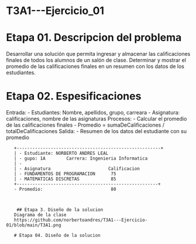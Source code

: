 # T3A1---Ejercicio_01

# Etapa 01. Descripcion del problema
Desarrollar una solución que permita ingresar y almacenar las calificaciones finales de todos los alumnos de un salón de clase. Determinar y mostrar el promedio de las calificaciones finales en un resumen con los datos de los estudiantes.

# Etapa 02. Espesificaciones 
Entrada:
       - Estudiantes: Nombre, apellidos, grupo, carreara
       - Asignatura: calificaciones, nombre de las asignaturas
Procesos:
       - Calcular el promedio de las calificaciones finales 
       - Promedio = sumaDeCalificaciones / totalDeCalificaciones
 Salida: 
       - Resumen de los datos del estudiante con su promedio 
       
       +-------------------------------------------------------+
       | - Estudiante: NORBERTO ANDRES LEAL 
       | - gupo: 1A        Carrera: Ingenieria Informatica 
       | - 
       | - Asignatura                      Calificacion        
       | - FUNDAMENTOS DE PROGRAMACION      75
       | - MATEMATICAS DISCRETAS            85
       +------------------------------------------------------+
       - Promedio:                          80
       
       
       
        ## Etapa 3. Diseño de la solucion 
       Diagrama de la clase 
       https://github.com/norbertoandres/T3A1---Ejercicio-01/blob/main/T3A1.png
       
       # Etapa 04. Diseño de la solucion 
       
       
